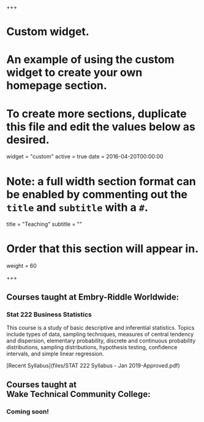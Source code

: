+++
# Custom widget.
# An example of using the custom widget to create your own homepage section.
# To create more sections, duplicate this file and edit the values below as desired.
widget = "custom"
active = true
date = 2016-04-20T00:00:00

# Note: a full width section format can be enabled by commenting out the `title` and `subtitle` with a `#`.
title = "Teaching"
subtitle = ""

# Order that this section will appear in.
weight = 60

+++

## Courses taught at Embry-Riddle Worldwide:

### Stat 222 Business Statistics

This course is a study of basic descriptive and inferential statistics. Topics include types
of data, sampling techniques, measures of central tendency and dispersion, elementary
probability, discrete and continuous probability distributions, sampling distributions,
hypothesis testing, confidence intervals, and simple linear regression.

[Recent Syllabus](files/STAT 222 Syllabus - Jan 2019-Approved.pdf)

## Courses taught at <br> Wake Technical Community College:

### Coming soon!






